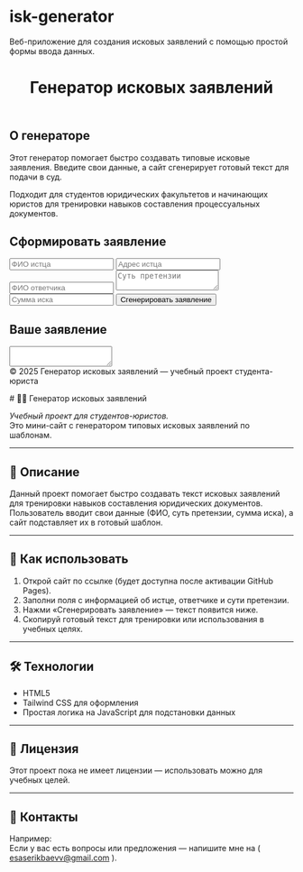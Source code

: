 # isk-generator
Веб-приложение для создания исковых заявлений с помощью простой формы ввода данных.
<!DOCTYPE html>
<html lang="ru">
<head>
  <meta charset="UTF-8" />
  <title>Генератор исковых заявлений</title>
  <script src="https://cdn.tailwindcss.com"></script>
</head>
<body class="bg-gray-50 min-h-screen flex flex-col">
  <!-- Шапка сайта -->
  <header class="bg-blue-600 text-white p-4 shadow-md">
    <h1 class="text-center text-2xl font-bold">Генератор исковых заявлений</h1>
  </header>  <!-- Основной контейнер -->  <main class="flex-1 p-8 grid lg:grid-cols-2 gap-8">
    <!-- Раздел О генераторе -->
    <section class="bg-white rounded-2xl shadow-xl p-6 space-y-4">
      <h2 class="text-xl font-semibold text-blue-600">О генераторе</h2>
      <p class="text-gray-700">Этот генератор помогает быстро создавать типовые исковые заявления. Введите свои данные, а сайт сгенерирует готовый текст для подачи в суд.</p>
      <p class="text-gray-700">Подходит для студентов юридических факультетов и начинающих юристов для тренировки навыков составления процессуальных документов.</p>
    </section><!-- Форма для генерации -->
<section class="bg-white rounded-2xl shadow-xl p-6 space-y-4">
  <h2 class="text-xl font-semibold text-blue-600">Сформировать заявление</h2>
  <form id="claim-form" class="space-y-4">
    <input id="fio-istca" class="w-full p-2 border rounded" placeholder="ФИО истца" required />
    <input id="address-istca" class="w-full p-2 border rounded" placeholder="Адрес истца" required />
    <input id="fio-otvetchika" class="w-full p-2 border rounded" placeholder="ФИО ответчика" required />
    <textarea id="sut-pretenzii" class="w-full p-2 border rounded" placeholder="Суть претензии" required></textarea>
    <input id="summa-iska" class="w-full p-2 border rounded" placeholder="Сумма иска" required type="number" min="0" />
    <button class="w-full bg-blue-600 text-white p-2 rounded hover:bg-blue-700" type="submit">Сгенерировать заявление</button>
  </form>
</section>

<!-- Раздел результата -->
<section class="bg-white rounded-2xl shadow-xl p-6 space-y-4 lg:col-span-2">
  <h2 class="text-xl font-semibold text-blue-600">Ваше заявление</h2>
  <textarea id="result" class="w-full p-2 border rounded h-64" readonly></textarea>
</section>

  </main>  <!-- Подвал сайта -->  <footer class="bg-blue-600 text-white p-4 text-center text-sm">
    © 2025 Генератор исковых заявлений — учебный проект студента-юриста
  </footer>  <script>
    const form = document.getElementById('claim-form');
    const result = document.getElementById('result');
    form.addEventListener('submit', (e) => {
      e.preventDefault();
      const fioIstca = document.getElementById('fio-istca').value;
      const addressIstca = document.getElementById('address-istca').value;
      const fioOtvechika = document.getElementById('fio-otvetchika').value;
      const sutPretenzii = document.getElementById('sut-pretenzii').value;
      const summaIska = document.getElementById('summa-iska').value;

      const text = В суд\n\nИстец: ${fioIstca}, адрес: ${addressIstca}\nОтветчик: ${fioOtvechika}\n\nИСКОВОЕ ЗАЯВЛЕНИЕ\n\nЯ, ${fioIstca}, предъявляю иск к ${fioOtvechika} в связи с тем, что ${sutPretenzii}, в результате чего мне причинён ущерб в размере ${summaIska} тенге.\n\nПрошу суд:\n1. Рассмотреть настоящее заявление.\n2. Взыскать с ответчика сумму ущерба в размере ${summaIska} тенге.\n3. Возместить судебные расходы.\n\nДата: ____________\nПодпись: ____________\n;
      result.value = text;
    });
  </script></body>
</html>
# 🧑‍⚖️ Генератор исковых заявлений

*Учебный проект для студентов-юристов.*  
Это мини-сайт с генератором типовых исковых заявлений по шаблонам.

---

## 🎯 Описание
Данный проект помогает быстро создавать текст исковых заявлений для тренировки навыков составления юридических документов.  
Пользователь вводит свои данные (ФИО, суть претензии, сумма иска), а сайт подставляет их в готовый шаблон.

---

## 🧭 Как использовать
1. Открой сайт по ссылке (будет доступна после активации GitHub Pages).
2. Заполни поля с информацией об истце, ответчике и сути претензии.
3. Нажми «Сгенерировать заявление» — текст появится ниже.
4. Скопируй готовый текст для тренировки или использования в учебных целях.

---

## 🛠 Технологии
- HTML5
- Tailwind CSS для оформления
- Простая логика на JavaScript для подстановки данных

---

## 📄 Лицензия
Этот проект пока не имеет лицензии — использовать можно для учебных целей.

---

## 🤝 Контакты
Например:  
Если у вас есть вопросы или предложения — напишите мне на ( esaserikbaevv@gmail.com ).
